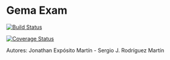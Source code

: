 # Gema Exam

[![Build Status](https://travis-ci.org/alu0100699968/LPP_T_5_prct08.svg?branch=desarrollo)](https://travis-ci.org/alu0100699968/LPP_T_5_prct08)

[![Coverage Status](https://coveralls.io/repos/alu0100699968/LPP_T_5_prct08/badge.png)](https://coveralls.io/r/alu0100699968/LPP_T_5_prct08)

Autores: Jonathan Expósito Martín  -  Sergio J. Rodríguez Martín
